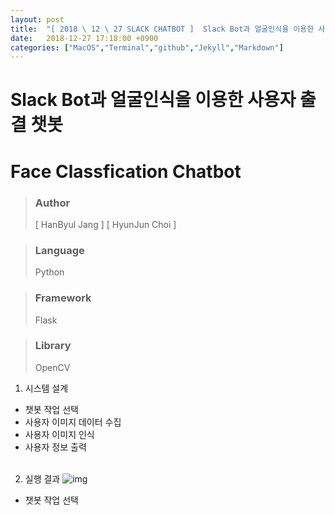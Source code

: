 ```yaml
---
layout: post
title:  "[ 2018 \ 12 \ 27 SLACK CHATBOT ]  Slack Bot과 얼굴인식을 이용한 사용자 출결 챗봇 설계"
date:   2018-12-27 17:18:00 +0900
categories: ["MacOS","Terminal","github","Jekyll","Markdown"]
---
```


# Slack Bot과 얼굴인식을 이용한 사용자 출결 챗봇 

# Face Classfication Chatbot

> ### Author
> \[ HanByul Jang \] \[ HyunJun Choi \]

> ### Language
> Python

> ### Framework
> Flask

> ### Library
> OpenCV

1. 시스템 설계
  - 챗봇 작업 선택
  - 사용자 이미지 데이터 수집
  - 사용자 이미지 인식
  - 사용자 정보 출력<br><br>
2. 실행 결과
  ![img](https://lh5.googleusercontent.com/cro4znwtgo8pvISFy1TggDZtU9m87YWPpiY9_zXGAww7lUppFu9xqt3NGLDL4DZPoVjuIrNS9LIhata26f0O7cOJ7nMGV2h8JZW5fKHR)<br>
- 챗봇 작업 선택<br><br>